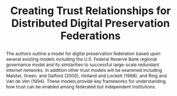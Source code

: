 ---
abstract: The authors outline a model for digital preservation federation based upon
  several existing models including the U.S. Federal Reserve Bank regional governance
  model and its similarities to successful large-scale redundant internet networks.
  In addition other trust models will be examined including Maister, Green, and Galford
  (2000), Holland and Lockett (1998), and Ring and Van de Ven (1994). These models
  provide key frameworks for understanding how trust can be enabled among federated
  but independent institutions.
creators:
- McDonald, Robert H.
- Walters, Tyler O.
date: null
document_url: https://services.phaidra.univie.ac.at/api/object/o:294154/download
grand_parent: iPRES
institutions: []
keywords:
- london
landing_page_url: https://phaidra.univie.ac.at/o:294154
language: eng
layout: publication
license: CC BY-SA 3.0 AT
notes_url: null
parent: iPRES 2008
presentation_url: null
publication_type: paper
size: 108175
source_name: iPRES
title: Creating Trust Relationships for Distributed Digital Preservation Federations
year: 2008
---